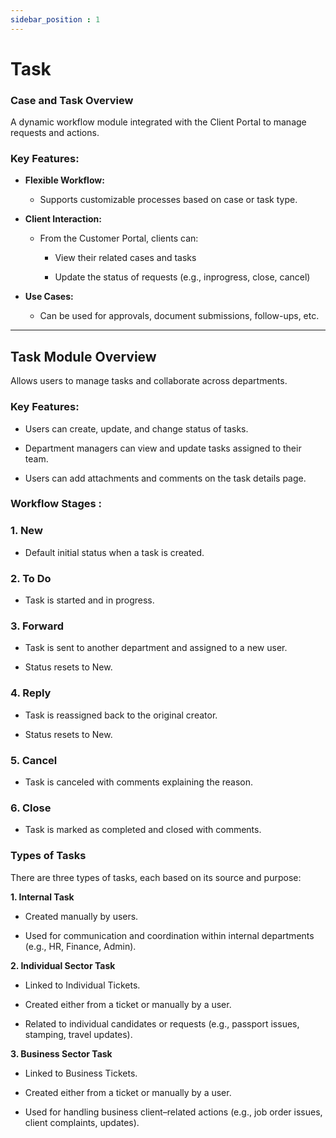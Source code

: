 ```yaml
---
sidebar_position : 1
---
```


# Task

### Case and Task Overview

A dynamic workflow module integrated with the Client Portal to manage requests and actions.

### Key Features:

  - **Flexible Workflow:**

    - Supports customizable processes based on case or task type.

  - **Client Interaction:**

    - From the Customer Portal, clients can:

      - View their related cases and tasks

      - Update the status of requests (e.g., inprogress, close, cancel)

  - **Use Cases:**

    - Can be used for approvals, document submissions, follow-ups, etc.

------------------------------------------------

## Task Module Overview

Allows users to manage tasks and collaborate across departments.

### Key Features:

  - Users can create, update, and change status of tasks.

  - Department managers can view and update tasks assigned to their team.

  - Users can add attachments and comments on the task details page.

### Workflow Stages :

### 1. New

  - Default initial status when a task is created.

### 2. To Do

  - Task is started and in progress.

### 3. Forward

  - Task is sent to another department and assigned to a new user.

  - Status resets to New.

### 4. Reply

  - Task is reassigned back to the original creator.

  - Status resets to New.

### 5. Cancel

  - Task is canceled with comments explaining the reason.

### 6. Close

  - Task is marked as completed and closed with comments.

### Types of Tasks

There are three types of tasks, each based on its source and purpose:

**1. Internal Task**

  - Created manually by users.

  - Used for communication and coordination within internal departments (e.g., HR, Finance, Admin).

**2. Individual Sector Task**

  - Linked to Individual Tickets.

  - Created either from a ticket or manually by a user.

  - Related to individual candidates or requests (e.g., passport issues, stamping, travel updates).

**3. Business Sector Task**

  - Linked to Business Tickets.

  - Created either from a ticket or manually by a user.

  - Used for handling business client–related actions (e.g., job order issues, client complaints, updates).